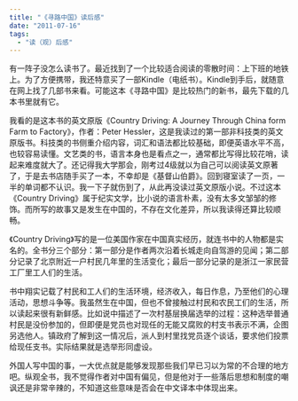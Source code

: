 ```yaml
---
title: "《寻路中国》读后感"
date: "2011-07-16"
tags: 
  - "读（观）后感"
---
```


有一阵子没怎么读书了。最近找到了一个比较适合阅读的零散时间：上下班的地铁上。为了方便携带，我还特意买了一部Kindle（电纸书）。Kindle到手后，就随意在网上找了几部书来看。可能这本《寻路中国》是比较热门的新书，最先下载的几本书里就有它。

我看的是这本书的英文原版《Country Driving: A Journey Through China form Farm to Factory》，作者：Peter Hessler，这是我读过的第一部非科技类的英文原版书。科技类的书侧重介绍内容，词汇和语法都比较基础，即便英语水平不高，也较容易读懂。文艺类的书，语言本身也是看点之一，通常都比写得比较花哨，读起来难度就大了。还记得我大学那会，刚考过4级就以为自己可以阅读英文原著了，于是去书店随手买了一本，不幸却是《基督山伯爵》。回到寝室读了一页，一半的单词都不认识。我一下子就伤到了，从此再没读过英文原版小说。不过这本《Country Driving》属于纪实文学，比小说的语言朴素，没有太多文邹邹的修饰。而所写的故事又是发生在中国的，不存在文化差异，所以我读得还算比较顺畅。

《Country Driving》写的是一位美国作家在中国真实经历，就连书中的人物都是实名的。全书分三个部分：第一部分是作者两次沿着长城走向自驾游的见闻；第二部分记录了北京附近一户村民几年里的生活变化；最后一部分记录的是浙江一家民营工厂里工人们的生活。

书中翔实记载了村民和工人们的生活环境，经济收入，每日作息，乃至他们的心理活动，思想斗争等。我虽然生在中国，但也不曾接触过村民和农民工们的生活，所以读起来很有新鲜感。比如说中描述了一次村基层换届选举的过程：这种选举普通村民是没份参加的，但即便是党员也对现任的无能又腐败的村支书表示不满，企图另选他人。镇政府了解到这一情况后，派人到村里找党员逐个谈话，要求他们投票给现任支书。实际结果就是选举形同虚设。

外国人写中国的事，一大优点就是能够发现那些我们早已习以为常的不合理的地方吧。纵观全书，我不觉得作者对中国有偏见，但是他对于一些落后思想和制度的嘲讽还是非常辛辣的，不知道这些意味是否会在中文译本中体现出来。
